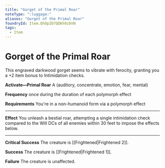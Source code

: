```yaml
---
title: "Gorget of the Primal Roar"
noteType: ":luggage:"
aliases: "Gorget of the Primal Roar"
foundryId: Item.QhOpZO7QQKh9zbVN
tags:
  - Item
---
```


# Gorget of the Primal Roar

This engraved darkwood gorget seems to vibrate with ferocity, granting you a +2 item bonus to Intimidation checks.

**Activate—Primal Roar** A (auditory, concentrate, emotion, fear, mental)

**Frequency** once during the duration of each polymorph effect

**Requirements** You're in a non-humanoid form via a polymorph effect

* * *

**Effect** You unleash a bestial roar, attempting a single intimidation  check compared to the Will DCs of all enemies within 30 feet to impose the effects below.

* * *

**Critical Success** The creature is [[Frightened|Frightened 2]].

**Success** The creature is [[Frightened|Frightened 1]].

**Failure** The creature is unaffected.
